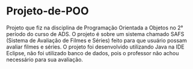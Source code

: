 # Projeto-de-POO
Projeto que fiz na disciplina de Programação Orientada a Objetos no 2° período do curso de ADS. O projeto é sobre um sistema chamado SAFS (Sistema de Avaliação de Filmes e Séries) feito para que usuário possam avaliar filmes e séries. O projeto foi desenvolvido utilizando Java na IDE Eclipse, não foi utilizado banco de dados, pois o professor não achou necessário para sua avaliação.

